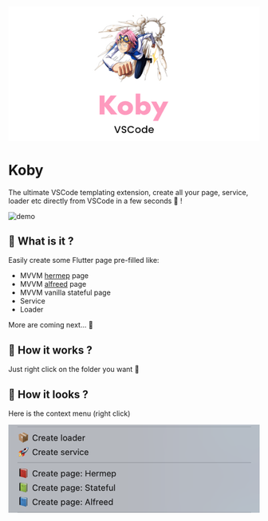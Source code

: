 <p align="center">
  <img src="https://raw.githubusercontent.com/istornz/flutter_hermep/master/images/koby.jpg" />
</p>

# Koby

The ultimate VSCode templating extension, create all your page, service, loader etc directly from VSCode in a few seconds 🚀 !

![demo](./medias/images/demo.gif)

## 🧐 What is it ?

Easily create some Flutter page pre-filled like:
- MVVM [hermep](https://pub.dev/packages/hermep) page
- MVVM [alfreed](https://pub.dev/packages/alfreed) page
- MVVM vanilla stateful page
- Service
- Loader
  
More are coming next... 🤩

## 🎯 How it works ?

Just right click on the folder you want 💪

## 📸 How it looks ?

Here is the context menu (right click)

![screen](./medias/images/screen.png)